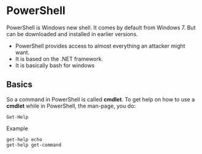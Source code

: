 # PowerShell

PowerShell is Windows new shell. It comes by default from Windows 7. But can be downloaded and installed in earlier versions.

* PowerShell provides access to almost everything an attacker might want.
* It is based on the .NET framework.
* It is basically bash for windows

## Basics <a id="basics"></a>

So a command in PowerShell is called **cmdlet**. To get help on how to use a **cmdlet** while in PowerShell, the man-page, you do:

```text
Get-Help    
```

Example

```text
get-help echo
get-help get-command
```

